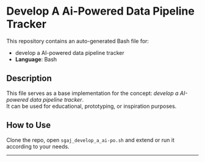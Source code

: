# Develop A Ai-Powered Data Pipeline Tracker

This repository contains an auto-generated Bash file for:

- develop a AI-powered data pipeline tracker
- **Language**: Bash

## Description

This file serves as a base implementation for the concept: *develop a AI-powered data pipeline tracker*.  
It can be used for educational, prototyping, or inspiration purposes.

## How to Use

Clone the repo, open `sgaj_develop_a_ai-po.sh` and extend or run it according to your needs.

---


